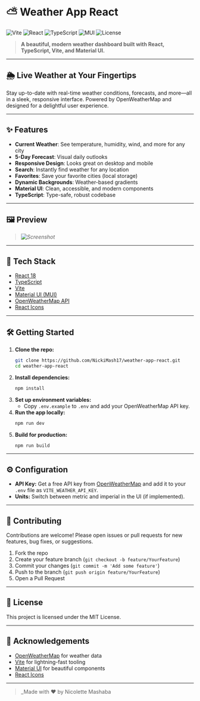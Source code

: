 # ⛅ Weather App React

![Vite](https://img.shields.io/badge/Vite-WeatherApp-blueviolet?logo=vite)
![React](https://img.shields.io/badge/React-18.x-61dafb?logo=react)
![TypeScript](https://img.shields.io/badge/TypeScript-4.x-3178c6?logo=typescript)
![MUI](https://img.shields.io/badge/MUI-5.x-007fff?logo=mui)
![License](https://img.shields.io/badge/license-MIT-green)

> **A beautiful, modern weather dashboard built with React, TypeScript, Vite, and Material UI.**

---

## 🌦️ Live Weather at Your Fingertips

Stay up-to-date with real-time weather conditions, forecasts, and more—all in a sleek, responsive interface. Powered by OpenWeatherMap and designed for a delightful user experience.

---

## ✨ Features

- **Current Weather**: See temperature, humidity, wind, and more for any city
- **5-Day Forecast**: Visual daily outlooks
- **Responsive Design**: Looks great on desktop and mobile
- **Search**: Instantly find weather for any location
- **Favorites**: Save your favorite cities (local storage)
- **Dynamic Backgrounds**: Weather-based gradients
- **Material UI**: Clean, accessible, and modern components
- **TypeScript**: Type-safe, robust codebase

---

## 🖼️ Preview

> _![Screenshot](images/weather-react.png)_

---

## 🚀 Tech Stack

- [React 18](https://react.dev/)
- [TypeScript](https://www.typescriptlang.org/)
- [Vite](https://vitejs.dev/)
- [Material UI (MUI)](https://mui.com/)
- [OpenWeatherMap API](https://openweathermap.org/api)
- [React Icons](https://react-icons.github.io/react-icons/)

---

## 🛠️ Getting Started

1. **Clone the repo:**
   ```bash
   git clone https://github.com/NickiMash17/weather-app-react.git
   cd weather-app-react
   ```
2. **Install dependencies:**
   ```bash
   npm install
   ```
3. **Set up environment variables:**
   - Copy `.env.example` to `.env` and add your OpenWeatherMap API key.
4. **Run the app locally:**
   ```bash
   npm run dev
   ```
5. **Build for production:**
   ```bash
   npm run build
   ```

---

## ⚙️ Configuration

- **API Key:** Get a free API key from [OpenWeatherMap](https://openweathermap.org/appid) and add it to your `.env` file as `VITE_WEATHER_API_KEY`.
- **Units:** Switch between metric and imperial in the UI (if implemented).

---

## 🤝 Contributing

Contributions are welcome! Please open issues or pull requests for new features, bug fixes, or suggestions.

1. Fork the repo
2. Create your feature branch (`git checkout -b feature/YourFeature`)
3. Commit your changes (`git commit -m 'Add some feature'`)
4. Push to the branch (`git push origin feature/YourFeature`)
5. Open a Pull Request

---

## 📄 License

This project is licensed under the MIT License.

---

## 🙏 Acknowledgements

- [OpenWeatherMap](https://openweathermap.org/) for weather data
- [Vite](https://vitejs.dev/) for lightning-fast tooling
- [Material UI](https://mui.com/) for beautiful components
- [React Icons](https://react-icons.github.io/react-icons/)

---

> _Made with ❤️ by Nicolette Mashaba
